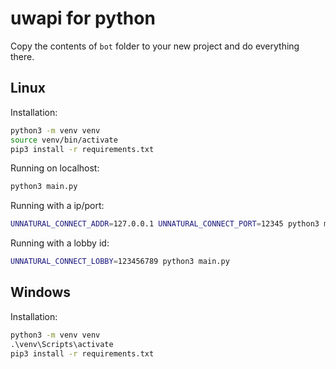 # uwapi for python

Copy the contents of `bot` folder to your new project and do everything there.

## Linux

Installation:

```bash
python3 -m venv venv
source venv/bin/activate
pip3 install -r requirements.txt
```

Running on localhost:

```bash
python3 main.py
```

Running with a ip/port:

```bash
UNNATURAL_CONNECT_ADDR=127.0.0.1 UNNATURAL_CONNECT_PORT=12345 python3 main.py
```

Running with a lobby id:

```bash
UNNATURAL_CONNECT_LOBBY=123456789 python3 main.py
```

## Windows

Installation:

```cmd
python3 -m venv venv
.\venv\Scripts\activate
pip3 install -r requirements.txt
```
